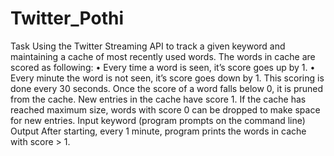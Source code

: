 # Twitter_Pothi
Task Using the Twitter Streaming API to track a given keyword and maintaining a cache of most recently used words. The words in cache are scored as following: • Every time a word is seen, it’s score goes up by 1. • Every minute the word is not seen, it’s score goes down by 1. This scoring is done every 30 seconds. Once the score of a word falls below 0, it is pruned from the cache. New entries in the cache have score 1. If the cache has reached maximum size, words with score 0 can be dropped to make space for new entries. Input keyword (program prompts on the command line) Output After starting, every 1 minute, program prints the words in cache with score > 1.
